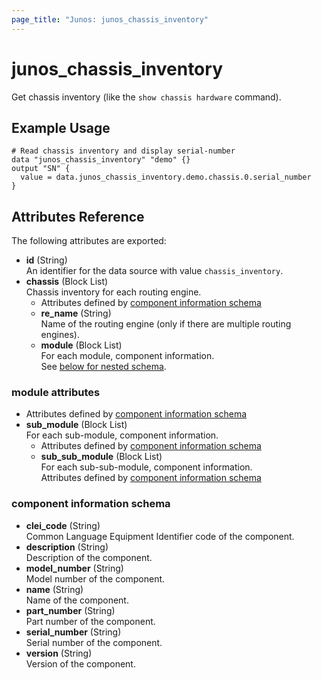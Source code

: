 ```yaml
---
page_title: "Junos: junos_chassis_inventory"
---
```


# junos_chassis_inventory

Get chassis inventory (like the `show chassis hardware` command).

## Example Usage

```hcl
# Read chassis inventory and display serial-number
data "junos_chassis_inventory" "demo" {}
output "SN" {
  value = data.junos_chassis_inventory.demo.chassis.0.serial_number
}
```

## Attributes Reference

The following attributes are exported:

- **id** (String)  
  An identifier for the data source with value `chassis_inventory`.
- **chassis** (Block List)  
  Chassis inventory for each routing engine.  
  - Attributes defined by [component information schema](#component-information-schema)
  - **re_name** (String)  
    Name of the routing engine (only if there are multiple routing engines).
  - **module** (Block List)  
    For each module, component information.  
    See [below for nested schema](#module-attributes).

### module attributes

- Attributes defined by [component information schema](#component-information-schema)
- **sub_module** (Block List)  
  For each sub-module, component information.  
  - Attributes defined by [component information schema](#component-information-schema)
  - **sub_sub_module** (Block List)  
    For each sub-sub-module, component information.  
    Attributes defined by [component information schema](#component-information-schema)

### component information schema

- **clei_code** (String)  
  Common Language Equipment Identifier code of the component.
- **description** (String)  
  Description of the component.
- **model_number** (String)  
  Model number of the component.
- **name** (String)  
  Name of the component.
- **part_number** (String)  
  Part number of the component.
- **serial_number** (String)  
  Serial number of the component.
- **version** (String)  
  Version of the component.
